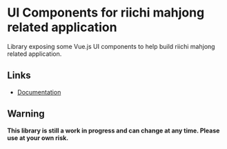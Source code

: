 # UI Components for riichi mahjong related application

Library exposing some Vue.js UI components to help build riichi mahjong related application.

## Links
- [Documentation](https://riichi-ui-vue.phil.moe)

## Warning
**This library is still a work in progress and can change at any time. Please use at your own risk.**